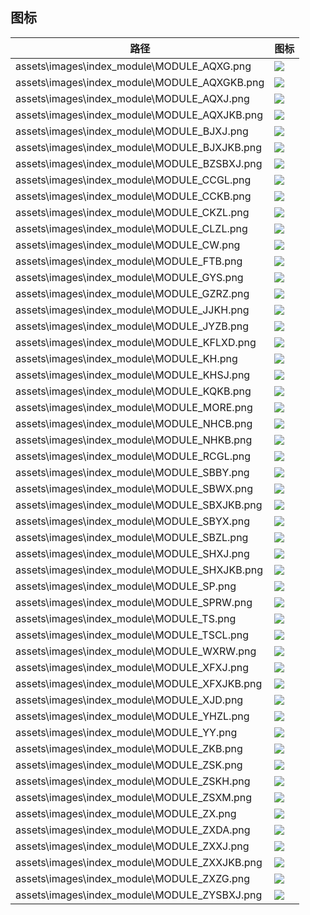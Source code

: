 
## 图标
| 路径                                         | 图标                   |
| -------------------------------------------- | ---------------------- |
| assets\images\index_module\MODULE_AQXG.png   | ![](MODULE_AQXG.png)   |
| assets\images\index_module\MODULE_AQXGKB.png | ![](MODULE_AQXGKB.png) |
| assets\images\index_module\MODULE_AQXJ.png   | ![](MODULE_AQXJ.png)   |
| assets\images\index_module\MODULE_AQXJKB.png | ![](MODULE_AQXJKB.png) |
| assets\images\index_module\MODULE_BJXJ.png   | ![](MODULE_BJXJ.png)   |
| assets\images\index_module\MODULE_BJXJKB.png | ![](MODULE_BJXJKB.png) |
| assets\images\index_module\MODULE_BZSBXJ.png | ![](MODULE_BZSBXJ.png) |
| assets\images\index_module\MODULE_CCGL.png   | ![](MODULE_CCGL.png)   |
| assets\images\index_module\MODULE_CCKB.png   | ![](MODULE_CCKB.png)   |
| assets\images\index_module\MODULE_CKZL.png   | ![](MODULE_CKZL.png)   |
| assets\images\index_module\MODULE_CLZL.png   | ![](MODULE_CLZL.png)   |
| assets\images\index_module\MODULE_CW.png     | ![](MODULE_CW.png)     |
| assets\images\index_module\MODULE_FTB.png    | ![](MODULE_FTB.png)    |
| assets\images\index_module\MODULE_GYS.png    | ![](MODULE_GYS.png)    |
| assets\images\index_module\MODULE_GZRZ.png   | ![](MODULE_GZRZ.png)   |
| assets\images\index_module\MODULE_JJKH.png   | ![](MODULE_JJKH.png)   |
| assets\images\index_module\MODULE_JYZB.png   | ![](MODULE_JYZB.png)   |
| assets\images\index_module\MODULE_KFLXD.png  | ![](MODULE_KFLXD.png)  |
| assets\images\index_module\MODULE_KH.png     | ![](MODULE_KH.png)     |
| assets\images\index_module\MODULE_KHSJ.png   | ![](MODULE_KHSJ.png)   |
| assets\images\index_module\MODULE_KQKB.png   | ![](MODULE_KQKB.png)   |
| assets\images\index_module\MODULE_MORE.png   | ![](MODULE_MORE.png)   |
| assets\images\index_module\MODULE_NHCB.png   | ![](MODULE_NHCB.png)   |
| assets\images\index_module\MODULE_NHKB.png   | ![](MODULE_NHKB.png)   |
| assets\images\index_module\MODULE_RCGL.png   | ![](MODULE_RCGL.png)   |
| assets\images\index_module\MODULE_SBBY.png   | ![](MODULE_SBBY.png)   |
| assets\images\index_module\MODULE_SBWX.png   | ![](MODULE_SBWX.png)   |
| assets\images\index_module\MODULE_SBXJKB.png | ![](MODULE_SBXJKB.png) |
| assets\images\index_module\MODULE_SBYX.png   | ![](MODULE_SBYX.png)   |
| assets\images\index_module\MODULE_SBZL.png   | ![](MODULE_SBZL.png)   |
| assets\images\index_module\MODULE_SHXJ.png   | ![](MODULE_SHXJ.png)   |
| assets\images\index_module\MODULE_SHXJKB.png | ![](MODULE_SHXJKB.png) |
| assets\images\index_module\MODULE_SP.png     | ![](MODULE_SP.png)     |
| assets\images\index_module\MODULE_SPRW.png   | ![](MODULE_SPRW.png)   |
| assets\images\index_module\MODULE_TS.png     | ![](MODULE_TS.png)     |
| assets\images\index_module\MODULE_TSCL.png   | ![](MODULE_TSCL.png)   |
| assets\images\index_module\MODULE_WXRW.png   | ![](MODULE_WXRW.png)   |
| assets\images\index_module\MODULE_XFXJ.png   | ![](MODULE_XFXJ.png)   |
| assets\images\index_module\MODULE_XFXJKB.png | ![](MODULE_XFXJKB.png) |
| assets\images\index_module\MODULE_XJD.png    | ![](MODULE_XJD.png)    |
| assets\images\index_module\MODULE_YHZL.png   | ![](MODULE_YHZL.png)   |
| assets\images\index_module\MODULE_YY.png     | ![](MODULE_YY.png)     |
| assets\images\index_module\MODULE_ZKB.png    | ![](MODULE_ZKB.png)    |
| assets\images\index_module\MODULE_ZSK.png    | ![](MODULE_ZSK.png)    |
| assets\images\index_module\MODULE_ZSKH.png   | ![](MODULE_ZSKH.png)   |
| assets\images\index_module\MODULE_ZSXM.png   | ![](MODULE_ZSXM.png)   |
| assets\images\index_module\MODULE_ZX.png     | ![](MODULE_ZX.png)     |
| assets\images\index_module\MODULE_ZXDA.png   | ![](MODULE_ZXDA.png)   |
| assets\images\index_module\MODULE_ZXXJ.png   | ![](MODULE_ZXXJ.png)   |
| assets\images\index_module\MODULE_ZXXJKB.png | ![](MODULE_ZXXJKB.png) |
| assets\images\index_module\MODULE_ZXZG.png   | ![](MODULE_ZXZG.png)   |
| assets\images\index_module\MODULE_ZYSBXJ.png | ![](MODULE_ZYSBXJ.png) |
